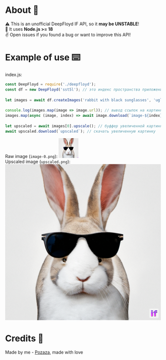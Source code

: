 # About 📝
⚠️ This is an unofficial DeepFloyd IF API, so it **may be UNSTABLE**!
<br />
📎 It uses **Node.js >= 18**
<br />
✌️ Open issues if you found a bug or want to improve this API!

# Example of use ⌨️
index.js:
```js
const DeepFloyd = require('./deepfloyd');
const df = new DeepFloyd('sst5l'); // это индекс пространства приложения в hugging face, его можно найти в ссылке пространства (например: https://deepfloyd-if--sst5l.hf.space/)

let images = await df.createImages('rabbit with black sunglasses', 'ugly, glitchy'); // массив из картинок с их функциями

console.log(images.map(image => image.url)); // вывод ссылок на картинки
images.map(async (image, index) => await image.download(`image-${index}`)); // скачать все картинки

let upscaled = await images[0].upscale(); // буффер увеличенной картинки
await upscaled.download(`upscaled`); // скачать увеличенную картинку
```
Raw image (`image-0.png`): ![image](https://github.com/Pozaza/DeepFloyd-Unofficial-API/blob/main/image-0.png)
<br />
Upscaled image (`upscaled.png`): ![image](https://github.com/Pozaza/DeepFloyd-Unofficial-API/blob/main/upscaled.png?raw=true)

# Credits 🤗
Made by me - [Pozaza](https://github.com/Pozaza), made with love
